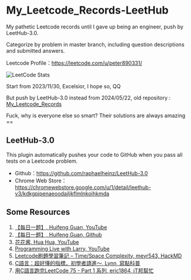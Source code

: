 # My_Leetcode_Records-LeetHub
My pathetic Leetcode records until I gave up being an engineer, push by LeetHub-3.0.

Categorize by problem in master branch, including question descriptions and submitted answers.

Leetcode Profile：https://leetcode.com/u/peter890331/

![LeetCode Stats](https://leetcard.jacoblin.cool/peter890331?theme=wtf&font=Bai%20Jamjuree&ext=activity)

Start from 2023/11/30, Excelsior, I hope so, QQ

But push by LeetHub-3.0 instead from 2024/05/22, old repository : [My_Leetcode_Records][1]

Fuck, why is everyone else so smart? Their solutions are always amazing ==

[1]: https://github.com/peter890331/My_Leetcode_Records

## LeetHub-3.0
This plugin automatically pushes your code to GitHub when you pass all tests on a Leetcode problem.    
  - Github：https://github.com/raphaelheinz/LeetHub-3.0    
  - Chrome Web Store：https://chromewebstore.google.com/u/1/detail/leethub-v3/kdkgpjpenaeoodajljkflmlnkoihkmda

## Some Resources
1. [【每日一题】, Huifeng Guan, YouTube][2]
2. [【每日一题】, Huifeng Guan, Github][6]
3. [花花酱, Hua Hua, YouTube][3]
4. [Programming Live with Larry, YouTube][4]
5. [Leetcode刷題學習筆記 – Time/Space Complexity, meyr543, HackMD][5]
6. [C語言：超好懂的指標，初學者請進～, Lynn, 寫點科普][7]
7. [用C語言跑完LeetCode 75 - Part 1 系列, eric1864, iT邦幫忙][8]

[2]: https://www.youtube.com/@wisdompeak
[3]: https://www.youtube.com/@HuaHuaLeetCode
[4]: https://www.youtube.com/@Algorithmist
[5]: https://hackmd.io/@meyr543/SygLtQ7ec
[6]: https://github.com/wisdompeak/LeetCode
[7]: https://kopu.chat/c%e8%aa%9e%e8%a8%80-%e8%b6%85%e5%a5%bd%e6%87%82%e7%9a%84%e6%8c%87%e6%a8%99%ef%bc%8c%e5%88%9d%e5%ad%b8%e8%80%85%e8%ab%8b%e9%80%b2%ef%bd%9e/
[8]: https://ithelp.ithome.com.tw/users/20142880/ironman/5041
